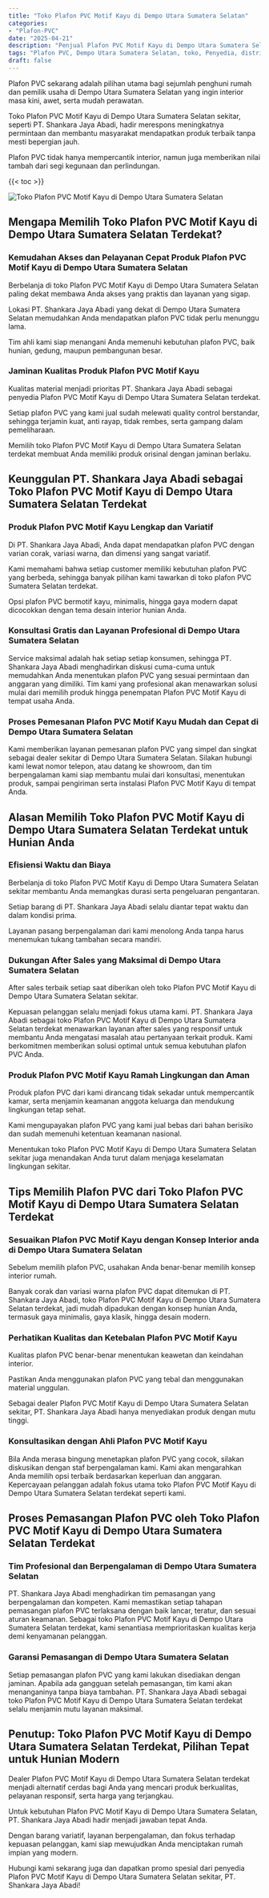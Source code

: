 ```yaml
---
title: "Toko Plafon PVC Motif Kayu di Dempo Utara Sumatera Selatan"
categories: 
- "Plafon-PVC"
date: "2025-04-21"
description: "Penjual Plafon PVC Motif Kayu di Dempo Utara Sumatera Selatan untuk hunian, perkantoran, serta toko. Produk terbaik, pilihan motif, warna menarik, dengan layanan instalasi ditangani oleh teknisi profesional dan kepastian resmi!|Servis distribusi Plafon PVC Motif Kayu di Dempo Utara Sumatera Selatan bagi keperluan hunian, perkantoran, atau toko, beserta produk berkualitas dan instalasi oleh tenaga ahli berpengalaman serta garansi resmi.|Solusi Plafon PVC Motif Kayu di Dempo Utara Sumatera Selatan yang terbukti untuk hunian, kantor, serta ritel, dengan plafon unggulan dan penempatan dikerjakan oleh tenaga ahli berpengalaman serta garansi resmi.|Distribusi Plafon PVC Motif Kayu di Dempo Utara Sumatera Selatan untuk tempat tinggal, kantor, dan gerai, beserta produk terbaik dan penempatan oleh tim ahli, lengkap beserta kepastian resmi.}"
tags: "Plafon PVC, Dempo Utara Sumatera Selatan, toko, Penyedia, distributor"
draft: false
---
```


Plafon PVC sekarang adalah pilihan utama bagi sejumlah penghuni rumah dan pemilik usaha di Dempo Utara Sumatera Selatan yang ingin interior masa kini, awet, serta mudah perawatan.

Toko Plafon PVC Motif Kayu di Dempo Utara Sumatera Selatan sekitar, seperti PT. Shankara Jaya Abadi, hadir merespons meningkatnya permintaan dan membantu masyarakat mendapatkan produk terbaik tanpa mesti bepergian jauh.

Plafon PVC tidak hanya mempercantik interior, namun juga memberikan nilai tambah dari segi kegunaan dan perlindungan.

{{< toc >}}

![Toko Plafon PVC Motif Kayu di Dempo Utara Sumatera Selatan](/images/Plafon-PVC/Toko-Plafon-PVC-Motif-Kayu-di-Dempo-Utara-Sumatera-Selatan.png)


## Mengapa Memilih Toko Plafon PVC Motif Kayu di Dempo Utara Sumatera Selatan Terdekat?

### Kemudahan Akses dan Pelayanan Cepat Produk Plafon PVC Motif Kayu di Dempo Utara Sumatera Selatan

Berbelanja di toko Plafon PVC Motif Kayu di Dempo Utara Sumatera Selatan paling dekat membawa Anda akses yang praktis dan layanan yang sigap.

Lokasi PT. Shankara Jaya Abadi yang dekat di Dempo Utara Sumatera Selatan memudahkan Anda mendapatkan plafon PVC tidak perlu menunggu lama.

Tim ahli kami siap menangani Anda memenuhi kebutuhan plafon PVC, baik hunian, gedung, maupun pembangunan besar.

### Jaminan Kualitas Produk Plafon PVC Motif Kayu

Kualitas material menjadi prioritas PT. Shankara Jaya Abadi sebagai penyedia Plafon PVC Motif Kayu di Dempo Utara Sumatera Selatan terdekat.

Setiap plafon PVC yang kami jual sudah melewati quality control berstandar, sehingga terjamin kuat, anti rayap, tidak rembes, serta gampang dalam pemeliharaan.

Memilih toko Plafon PVC Motif Kayu di Dempo Utara Sumatera Selatan terdekat membuat Anda memiliki produk orisinal dengan jaminan berlaku.

## Keunggulan PT. Shankara Jaya Abadi sebagai Toko Plafon PVC Motif Kayu di Dempo Utara Sumatera Selatan Terdekat

### Produk Plafon PVC Motif Kayu Lengkap dan Variatif

Di PT. Shankara Jaya Abadi, Anda dapat mendapatkan plafon PVC dengan varian corak, variasi warna, dan dimensi yang sangat variatif.

Kami memahami bahwa setiap customer memiliki kebutuhan plafon PVC yang berbeda, sehingga banyak pilihan kami tawarkan di toko plafon PVC Sumatera Selatan terdekat.

Opsi plafon PVC bermotif kayu, minimalis, hingga gaya modern dapat dicocokkan dengan tema desain interior hunian Anda.

### Konsultasi Gratis dan Layanan Profesional di Dempo Utara Sumatera Selatan

Service maksimal adalah hak setiap setiap konsumen, sehingga PT. Shankara Jaya Abadi menghadirkan diskusi cuma-cuma untuk memudahkan Anda menentukan plafon PVC yang sesuai permintaan dan anggaran yang dimiliki. Tim kami yang profesional akan menawarkan solusi mulai dari memilih produk hingga penempatan Plafon PVC Motif Kayu di tempat usaha Anda.

### Proses Pemesanan Plafon PVC Motif Kayu Mudah dan Cepat di Dempo Utara Sumatera Selatan

Kami memberikan layanan pemesanan plafon PVC yang simpel dan singkat sebagai dealer sekitar di Dempo Utara Sumatera Selatan. Silakan hubungi kami lewat nomor telepon, atau datang ke showroom, dan tim berpengalaman kami siap membantu mulai dari konsultasi, menentukan produk, sampai pengiriman serta instalasi Plafon PVC Motif Kayu di tempat Anda.

## Alasan Memilih Toko Plafon PVC Motif Kayu di Dempo Utara Sumatera Selatan Terdekat untuk Hunian Anda

### Efisiensi Waktu dan Biaya

Berbelanja di toko Plafon PVC Motif Kayu di Dempo Utara Sumatera Selatan sekitar membantu Anda memangkas durasi serta pengeluaran pengantaran.

Setiap barang di PT. Shankara Jaya Abadi selalu diantar tepat waktu dan dalam kondisi prima.

Layanan pasang berpengalaman dari kami menolong Anda tanpa harus menemukan tukang tambahan secara mandiri.

### Dukungan After Sales yang Maksimal di Dempo Utara Sumatera Selatan

After sales terbaik setiap saat diberikan oleh toko Plafon PVC Motif Kayu di Dempo Utara Sumatera Selatan sekitar.

Kepuasan pelanggan selalu menjadi fokus utama kami. PT. Shankara Jaya Abadi sebagai toko Plafon PVC Motif Kayu di Dempo Utara Sumatera Selatan terdekat menawarkan layanan after sales yang responsif untuk membantu Anda mengatasi masalah atau pertanyaan terkait produk. Kami berkomitmen memberikan solusi optimal untuk semua kebutuhan plafon PVC Anda.

### Produk Plafon PVC Motif Kayu Ramah Lingkungan dan Aman

Produk plafon PVC dari kami dirancang tidak sekadar untuk mempercantik kamar, serta menjamin keamanan anggota keluarga dan mendukung lingkungan tetap sehat.

Kami mengupayakan plafon PVC yang kami jual bebas dari bahan berisiko dan sudah memenuhi ketentuan keamanan nasional.

Menentukan toko Plafon PVC Motif Kayu di Dempo Utara Sumatera Selatan sekitar juga menandakan Anda turut dalam menjaga keselamatan lingkungan sekitar.

## Tips Memilih Plafon PVC dari Toko Plafon PVC Motif Kayu di Dempo Utara Sumatera Selatan Terdekat

### Sesuaikan Plafon PVC Motif Kayu dengan Konsep Interior anda di Dempo Utara Sumatera Selatan

Sebelum memilih plafon PVC, usahakan Anda benar-benar memilih konsep interior rumah.

Banyak corak dan variasi warna plafon PVC dapat ditemukan di PT. Shankara Jaya Abadi, toko Plafon PVC Motif Kayu di Dempo Utara Sumatera Selatan terdekat, jadi mudah dipadukan dengan konsep hunian Anda, termasuk gaya minimalis, gaya klasik, hingga desain modern.

### Perhatikan Kualitas dan Ketebalan Plafon PVC Motif Kayu

Kualitas plafon PVC benar-benar menentukan keawetan dan keindahan interior.

Pastikan Anda menggunakan plafon PVC yang tebal dan menggunakan material unggulan.

Sebagai dealer Plafon PVC Motif Kayu di Dempo Utara Sumatera Selatan sekitar, PT. Shankara Jaya Abadi hanya menyediakan produk dengan mutu tinggi.

### Konsultasikan dengan Ahli Plafon PVC Motif Kayu

Bila Anda merasa bingung menetapkan plafon PVC yang cocok, silakan diskusikan dengan staf berpengalaman kami. Kami akan mengarahkan Anda memilih opsi terbaik berdasarkan keperluan dan anggaran. Kepercayaan pelanggan adalah fokus utama toko Plafon PVC Motif Kayu di Dempo Utara Sumatera Selatan terdekat seperti kami.

## Proses Pemasangan Plafon PVC oleh Toko Plafon PVC Motif Kayu di Dempo Utara Sumatera Selatan Terdekat

### Tim Profesional dan Berpengalaman di Dempo Utara Sumatera Selatan

PT. Shankara Jaya Abadi menghadirkan tim pemasangan yang berpengalaman dan kompeten. Kami memastikan setiap tahapan pemasangan plafon PVC terlaksana dengan baik lancar, teratur, dan sesuai aturan keamanan. Sebagai toko Plafon PVC Motif Kayu di Dempo Utara Sumatera Selatan terdekat, kami senantiasa memprioritaskan kualitas kerja demi kenyamanan pelanggan.

### Garansi Pemasangan di Dempo Utara Sumatera Selatan

Setiap pemasangan plafon PVC yang kami lakukan disediakan dengan jaminan. Apabila ada gangguan setelah pemasangan, tim kami akan menanganinya tanpa biaya tambahan. PT. Shankara Jaya Abadi sebagai toko Plafon PVC Motif Kayu di Dempo Utara Sumatera Selatan terdekat selalu menjamin mutu layanan maksimal.

## Penutup: Toko Plafon PVC Motif Kayu di Dempo Utara Sumatera Selatan Terdekat, Pilihan Tepat untuk Hunian Modern

Dealer Plafon PVC Motif Kayu di Dempo Utara Sumatera Selatan terdekat menjadi alternatif cerdas bagi Anda yang mencari produk berkualitas, pelayanan responsif, serta harga yang terjangkau.

Untuk kebutuhan Plafon PVC Motif Kayu di Dempo Utara Sumatera Selatan, PT. Shankara Jaya Abadi hadir menjadi jawaban tepat Anda.

Dengan barang variatif, layanan berpengalaman, dan fokus terhadap kepuasan pelanggan, kami siap mewujudkan Anda menciptakan rumah impian yang modern.

Hubungi kami sekarang juga dan dapatkan promo spesial dari penyedia Plafon PVC Motif Kayu di Dempo Utara Sumatera Selatan sekitar, PT. Shankara Jaya Abadi!